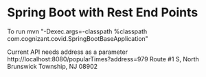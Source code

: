 # Spring Boot with Rest End Points

To run 
mvn "-Dexec.args=-classpath %classpath com.cognizant.covid.SpringBootBaseApplication"

Current API needs address as a parameter http://localhost:8080/popularTimes?address=979 Route #1 S, North Brunswick Township, NJ 08902
